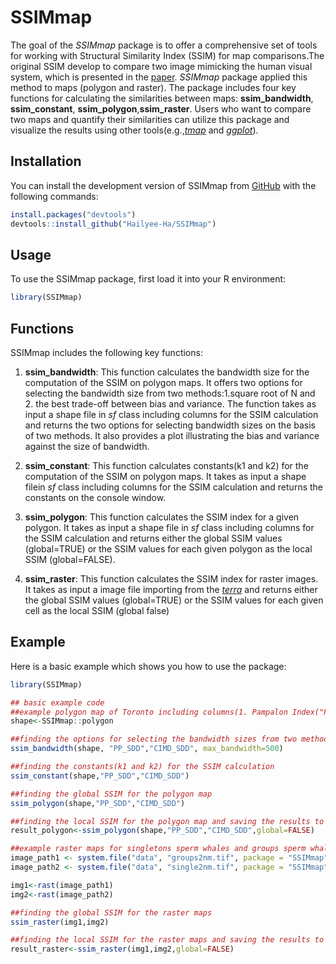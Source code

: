 
# SSIMmap

<!-- badges: start -->
<!-- badges: end -->

The goal of the _SSIMmap_ package is to offer a comprehensive set of tools for working with Structural Similarity Index (SSIM) for map comparisons.The original SSIM develop to compare two image mimicking the human visual system, which is presented in the [paper](https://ieeexplore.ieee.org/stamp/stamp.jsp?arnumber=1284395). _SSIMmap_ package applied this method to maps (polygon and raster). The package includes four key functions for calculating the similarities between maps: **ssim_bandwidth**, **ssim_constant**, **ssim_polygon**,**ssim_raster**. Users who want to compare two maps and quantify their similarities can utilize this package and visualize the results using other tools(e.g.,[_tmap_](https://cran.r-project.org/web/packages/tmap/index.html) and [_ggplot_](https://cran.r-project.org/web/packages/ggplot2/index.html)).  

## Installation

You can install the development version of SSIMmap from [GitHub](https://github.com/Hailyee-Ha/SSIMmap.git) with the following commands:

``` r
install.packages("devtools")
devtools::install_github("Hailyee-Ha/SSIMmap")
```
## Usage
To use the SSIMmap package, first load it into your R environment:

``` r
library(SSIMmap)
```

## Functions
SSIMmap includes the following key functions:

1) **ssim_bandwidth**: This function calculates the bandwidth size for the computation of the SSIM on polygon maps. It offers two options for selecting the bandwidth size from two methods:1.square root of N and 2. the best trade-off between bias and variance. The function takes as input a shape file in *sf* class including columns for the SSIM calculation and returns the two options for selecting bandwidth sizes on the basis of two methods. It also provides a plot illustrating the bias and variance against the size of bandwidth. 

2) **ssim_constant**: This function calculates constants(k1 and k2) for the computation of the SSIM on polygon maps. It takes as input a shape filein *sf* class including columns for the SSIM calculation and returns the constants on the console window.

3) **ssim_polygon**: This function calculates the SSIM index for a given polygon. It takes as input a shape file in *sf* class including columns for the SSIM calculation and returns either the global SSIM values  (global=TRUE) or the SSIM values for each given polygon as the local SSIM  (global=FALSE).

4) **ssim_raster**: This function calculates the SSIM index for raster images. It takes as input a image file importing from the [_terra_](https://cran.r-project.org/web/packages/terra/index.html) and returns either the global SSIM values (global=TRUE) or the SSIM values for each given cell as the local SSIM (global false)

## Example
Here is a basic example which shows you how to use the package:

``` r
library(SSIMmap)

## basic example code
##example polygon map of Toronto including columns(1. Pampalon Index("PP_SDD"), 2. CIMD Index("CIMD_SDD"), and 3. the percent of the housholds who commute within the same census subdivision("P_commute"))
shape<-SSIMmap::polygon 

##finding the options for selecting the bandwidth sizes from two methods
ssim_bandwidth(shape, "PP_SDD","CIMD_SDD", max_bandwidth=500)

##finding the constants(k1 and k2) for the SSIM calculation
ssim_constant(shape,"PP_SDD","CIMD_SDD")

##finding the global SSIM for the polygon map
ssim_polygon(shape,"PP_SDD","CIMD_SDD")

##finding the local SSIM for the polygon map and saving the results to result_polygon
result_polygon<-ssim_polygon(shape,"PP_SDD","CIMD_SDD",global=FALSE)

##example raster maps for singletons sperm whales and groups sperm whales
image_path1 <- system.file("data", "groups2nm.tif", package = "SSIMmap")
image_path2 <- system.file("data", "single2nm.tif", package = "SSIMmap")

img1<-rast(image_path1)
img2<-rast(image_path2)

##finding the global SSIM for the raster maps
ssim_raster(img1,img2)

##finding the local SSIM for the raster maps and saving the results to result_raster
result_raster<-ssim_raster(img1,img2,global=FALSE)
```

